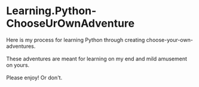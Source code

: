 # Learning.Python-ChooseUrOwnAdventure
Here is my process for learning Python through creating choose-your-own-adventures. <br><br>
These adventures are meant for learning on my end and mild amusement on yours. <br><br>
Please enjoy!  Or don't.
